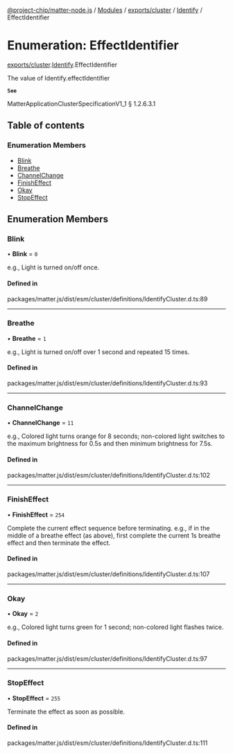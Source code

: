 [@project-chip/matter-node.js](../README.md) / [Modules](../modules.md) / [exports/cluster](../modules/exports_cluster.md) / [Identify](../modules/exports_cluster.Identify.md) / EffectIdentifier

# Enumeration: EffectIdentifier

[exports/cluster](../modules/exports_cluster.md).[Identify](../modules/exports_cluster.Identify.md).EffectIdentifier

The value of Identify.effectIdentifier

**`See`**

MatterApplicationClusterSpecificationV1_1 § 1.2.6.3.1

## Table of contents

### Enumeration Members

- [Blink](exports_cluster.Identify.EffectIdentifier.md#blink)
- [Breathe](exports_cluster.Identify.EffectIdentifier.md#breathe)
- [ChannelChange](exports_cluster.Identify.EffectIdentifier.md#channelchange)
- [FinishEffect](exports_cluster.Identify.EffectIdentifier.md#finisheffect)
- [Okay](exports_cluster.Identify.EffectIdentifier.md#okay)
- [StopEffect](exports_cluster.Identify.EffectIdentifier.md#stopeffect)

## Enumeration Members

### Blink

• **Blink** = ``0``

e.g., Light is turned on/off once.

#### Defined in

packages/matter.js/dist/esm/cluster/definitions/IdentifyCluster.d.ts:89

___

### Breathe

• **Breathe** = ``1``

e.g., Light is turned on/off over 1 second and repeated 15 times.

#### Defined in

packages/matter.js/dist/esm/cluster/definitions/IdentifyCluster.d.ts:93

___

### ChannelChange

• **ChannelChange** = ``11``

e.g., Colored light turns orange for 8 seconds; non-colored light switches to the maximum brightness for
0.5s and then minimum brightness for 7.5s.

#### Defined in

packages/matter.js/dist/esm/cluster/definitions/IdentifyCluster.d.ts:102

___

### FinishEffect

• **FinishEffect** = ``254``

Complete the current effect sequence before terminating. e.g., if in the middle of a breathe effect (as
above), first complete the current 1s breathe effect and then terminate the effect.

#### Defined in

packages/matter.js/dist/esm/cluster/definitions/IdentifyCluster.d.ts:107

___

### Okay

• **Okay** = ``2``

e.g., Colored light turns green for 1 second; non-colored light flashes twice.

#### Defined in

packages/matter.js/dist/esm/cluster/definitions/IdentifyCluster.d.ts:97

___

### StopEffect

• **StopEffect** = ``255``

Terminate the effect as soon as possible.

#### Defined in

packages/matter.js/dist/esm/cluster/definitions/IdentifyCluster.d.ts:111
